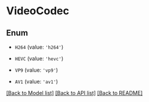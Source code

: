 # VideoCodec


## Enum

* `H264` (value: `'h264'`)

* `HEVC` (value: `'hevc'`)

* `VP9` (value: `'vp9'`)

* `AV1` (value: `'av1'`)

[[Back to Model list]](../README.md#documentation-for-models) [[Back to API list]](../README.md#documentation-for-api-endpoints) [[Back to README]](../README.md)


